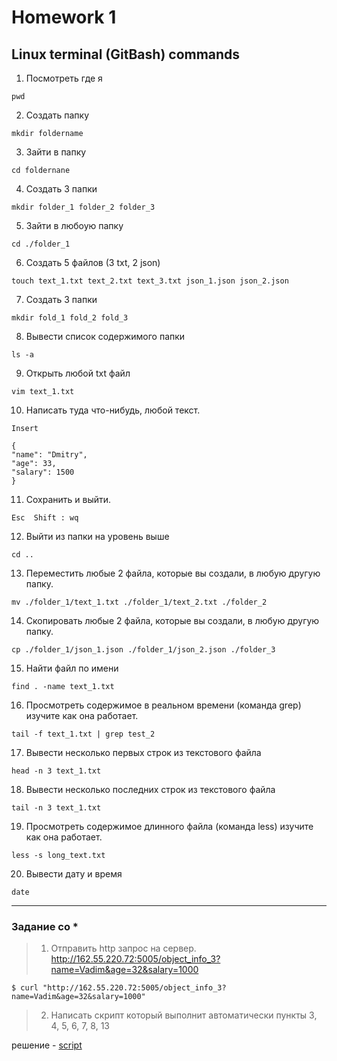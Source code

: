 # Homework 1
## Linux terminal (GitBash) commands

1) Посмотреть где я 
 
`pwd`

2) Создать папку 

`mkdir foldername`

3) Зайти в папку 

`cd foldernane`

4) Создать 3 папки 

`mkdir folder_1 folder_2 folder_3`

5) Зайти в любоую папку 

`cd ./folder_1`

6) Создать 5 файлов (3 txt, 2 json) 

`touch text_1.txt text_2.txt text_3.txt json_1.json json_2.json` 

7) Создать 3 папки 

`mkdir fold_1 fold_2 fold_3` 

8) Вывести список содержимого папки 
 
  `ls -a`
  
9) Открыть любой txt файл  

 `vim text_1.txt`

10) Написать туда что-нибудь, любой текст.

`Insert`
```
{
"name": "Dmitry",
"age": 33,
"salary": 1500
}
```
11) Сохранить и выйти. 

`Esc 
Shift : wq`

12) Выйти из папки на уровень выше 

`cd ..`

13) Переместить любые 2 файла, которые вы создали, в любую другую папку.

`mv ./folder_1/text_1.txt ./folder_1/text_2.txt ./folder_2`

14) Скопировать любые 2 файла, которые вы создали, в любую другую папку.

`cp ./folder_1/json_1.json ./folder_1/json_2.json ./folder_3`

15) Найти файл по имени

`find . -name text_1.txt` 

16) Просмотреть содержимое в реальном времени (команда grep) изучите как она работает.

`tail -f text_1.txt | grep test_2`

17) Вывести несколько первых строк из текстового файла 

`head -n 3 text_1.txt`

18) Вывести несколько последних строк из текстового файла

`tail -n 3 text_1.txt`

19) Просмотреть содержимое длинного файла (команда less) изучите как она работает.

`less -s long_text.txt`

20) Вывести дату и время 

`date`

____
### __Задание со *__
> 1) Отправить http запрос на сервер.
> http://162.55.220.72:5005/object_info_3?name=Vadim&age=32&salary=1000

```$ curl "http://162.55.220.72:5005/object_info_3?name=Vadim&age=32&salary=1000"```

> 2) Написать скрипт который выполнит автоматически пункты 3, 4, 5, 6, 7, 8, 13
> 
решение - [script](https://github.com/Dmitry-bond/bash_commands/blob/main/script_hw_1.sh) 


